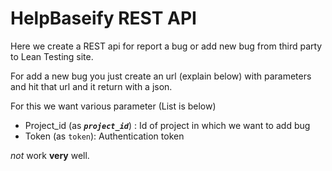 # HelpBaseify REST API

Here we create a REST api for report a bug or add new bug from third party to Lean Testing site.

For add a new bug you just create an url (explain below) with parameters and hit that url and it return with a json. 

For this we want various parameter (List is below)

* Project_id (as ***`project_id`***) : Id of project in which we want to add bug
* Token (as `token`): Authentication token

 *not* work **very** well.
